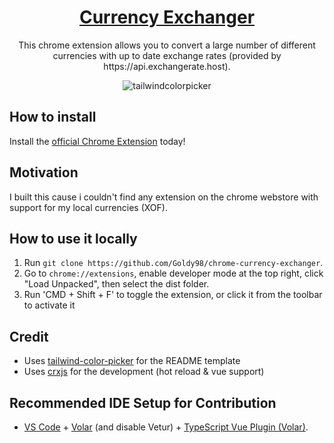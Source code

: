 <h1 align="center"><a href="https://chrome.google.com/webstore/detail/tailwind-color-picker/iaknbjonlhaajcfpfcimahgpfknpihfm">Currency Exchanger</a></h1>

<p align="center">
  This chrome extension allows you to convert a large number of different currencies with up to date exchange rates (provided by https://api.exchangerate.host).
</p>
<div align="center">

![tailwindcolorpicker](https://user-images.githubusercontent.com/54216013/215746553-061d8de4-251f-4d40-a563-a01c78d348dc.png)

</div>

## How to install

Install the [official Chrome Extension](https://chrome.google.com/webstore/detail/tailwind-color-picker/iaknbjonlhaajcfpfcimahgpfknpihfm) today!

## Motivation

I built this cause i couldn't find any extension on the chrome webstore with support for my local currencies (XOF).

## How to use it locally

1. Run `git clone https://github.com/Goldy98/chrome-currency-exchanger`.
2. Go to `chrome://extensions`, enable developer mode at the top right, click "Load Unpacked", then select the dist folder.
3. Run 'CMD + Shift + F' to toggle the extension, or click it from the toolbar to activate it

## Credit

- Uses [tailwind-color-picker](https://github.com/Nutlope/tailwind-color-picker) for the README template
- Uses [crxjs](https://crxjs.dev/vite-plugin) for the development (hot reload & vue support)

## Recommended IDE Setup for Contribution

- [VS Code](https://code.visualstudio.com/) + [Volar](https://marketplace.visualstudio.com/items?itemName=Vue.volar) (and disable Vetur) + [TypeScript Vue Plugin (Volar)](https://marketplace.visualstudio.com/items?itemName=Vue.vscode-typescript-vue-plugin).
